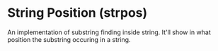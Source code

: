 # String Position (strpos)

An implementation of substring finding inside string. It'll show in what position the substring occuring in a string.
